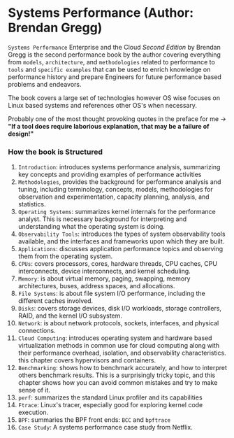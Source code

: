 # Systems Performance (Author: Brendan Gregg)
`Systems Performance` Enterprise and the Cloud <i>Second Edition </i> by Brendan Gregg is the second performance book by the author covering everything from `models`, `architecture`, and `methodologies` related to performance to `tools` and `specific examples` that can be used to enrich knowledge on performance history and prepare Engineers for future performance based problems and endeavors.

The book covers a large set of technologies however OS wise focuses on Linux based systems and references other OS's when necessary. 

Probably one of the most thought provoking quotes in the preface for me -> 
**"If a tool does require laborious explanation, that may be a failure of design!"**

### How the book is Structured
1. `Introduction`: introduces systems performance analysis, summarizing key concepts and providing examples of performance activities
2. `Methodologies`, provides the background for performance analysis and tuning, including terminology, concepts, models, methodologies for observation and experimentation, capacity planning, analysis, and statistics.
3. `Operating Systems`: summarizes kernel internals for the performance analyst. This is necessary background for interpreting and understanding what the operating system is doing.
4. `Observability Tools`: introduces the types of system observability tools available, and the interfaces and frameworks upon which they are built.
5. `Applications`: discusses application performance topics and observing them from the operating system.
6. `CPUs`: covers processors, cores, hardware threads, CPU caches, CPU interconnects, device interconnects, and kernel scheduling.
7. `Memory`: is about virtual memory, paging, swapping, memory architectures, buses, address spaces, and allocations.
8. `File Systems`: is about file system I/O performance, including the different caches involved.
9. `Disks`: covers storage devices, disk I/O workloads, storage controllers, RAID, and the kernel I/O subsystem.
10. `Network`: is about network protocols, sockets, interfaces, and physical connections.
11. `Cloud Computing`: introduces operating system and hardware based virtualization methods in common use for cloud computing along with their performance overhead, isolation, and observability characteristics. this chapter covers hypervisors and containers.
12. `Benchmarking`: shows how to benchmark accurately, and how to interpret others benchmark results. This is a surprisingly tricky topic, and this chapter shows how you can avoid common mistakes and try to make sense of it.
13. `perf`: summarizes the standard Linux profiler and its capabilities
14. `Ftrace`: Linux's tracer, especially good for exploring kernel code execution.
15. `BPF`: summaries the BPF front ends: `BCC` and `bpftrace`
16. `Case Study`: A systems performance case study from Netflix.


